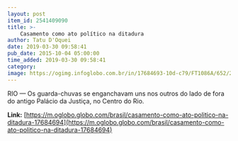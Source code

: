 ```yaml
---
layout: post
item_id: 2541409090
title: >-
    Casamento como ato político na ditadura
author: Tatu D'Oquei
date: 2019-03-30 09:58:41
pub_date: 2015-10-04 05:00:00
time_added: 2019-03-30 09:58:41
category: 
image: https://ogimg.infoglobo.com.br/in/17684693-10d-c79/FT1086A/652/2015-854356594-casamento-ines-etienne-7.jpg_20151001.jpg
---
```


RIO — Os guarda-chuvas se enganchavam uns nos outros do lado de fora do antigo Palácio da Justiça, no Centro do Rio.

**Link:** [https://m.oglobo.globo.com/brasil/casamento-como-ato-politico-na-ditadura-17684694](https://m.oglobo.globo.com/brasil/casamento-como-ato-politico-na-ditadura-17684694)

